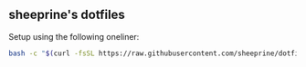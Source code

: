 ## sheeprine's dotfiles ##

Setup using the following oneliner:

```bash
bash -c "$(curl -fsSL https://raw.githubusercontent.com/sheeprine/dotfiles/master/bootstrap.sh)"
```
